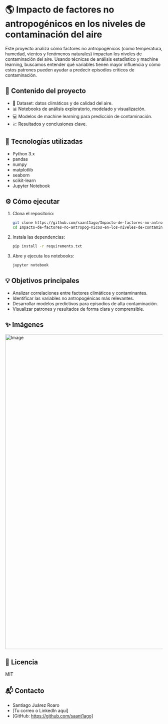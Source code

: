 # 🌎 Impacto de factores no antropogénicos en los niveles de contaminación del aire

Este proyecto analiza cómo factores no antropogénicos (como temperatura, humedad, vientos y fenómenos naturales) impactan los niveles de contaminación del aire. Usando técnicas de análisis estadístico y machine learning, buscamos entender qué variables tienen mayor influencia y cómo estos patrones pueden ayudar a predecir episodios críticos de contaminación.

## 📂 Contenido del proyecto

- 📄 Dataset: datos climáticos y de calidad del aire.
- 📊 Notebooks de análisis exploratorio, modelado y visualización.
- 💻 Modelos de machine learning para predicción de contaminación.
- 📈 Resultados y conclusiones clave.

## 🚀 Tecnologías utilizadas

- Python 3.x
- pandas
- numpy
- matplotlib
- seaborn
- scikit-learn
- Jupyter Notebook

## ⚙️ Cómo ejecutar

1. Clona el repositorio:
    ```bash
    git clone https://github.com/saant1ago/Impacto-de-factores-no-antropog-nicos-en-los-niveles-de-contaminacion-del-aire.git
    cd Impacto-de-factores-no-antropog-nicos-en-los-niveles-de-contaminacion-del-aire
    ```

2. Instala las dependencias:
    ```bash
    pip install -r requirements.txt
    ```

3. Abre y ejecuta los notebooks:
    ```bash
    jupyter notebook
    ```

## 💡 Objetivos principales

- Analizar correlaciones entre factores climáticos y contaminantes.
- Identificar las variables no antropogénicas más relevantes.
- Desarrollar modelos predictivos para episodios de alta contaminación.
- Visualizar patrones y resultados de forma clara y comprensible.

## ✨ Imágenes

<img width="1002" alt="Image" src="https://github.com/user-attachments/assets/dfd3899d-c25e-4b10-bddc-7eebc1817b44" />

## 📄 Licencia

MIT

## 📬 Contacto

- Santiago Juárez Roaro  
- [Tu correo o LinkedIn aquí]  
- [GitHub: https://github.com/saant1ago]
